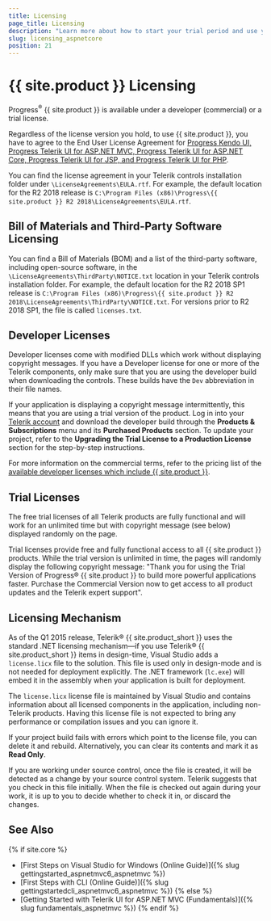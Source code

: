 ```yaml
---
title: Licensing
page_title: Licensing
description: "Learn more about how to start your trial period and use your developer license for {{ site.product }}."
slug: licensing_aspnetcore
position: 21
---
```


# {{ site.product }} Licensing

Progress<sup>®</sup> {{ site.product }} is available under a developer (commercial) or a trial license.

Regardless of the license version you hold, to use {{ site.product }}, you have to agree to the End User License Agreement for [Progress Kendo UI, Progress Telerik UI for ASP.NET MVC, Progress Telerik UI for ASP.NET Core, Progress Telerik UI for JSP, and Progress Telerik UI for PHP](https://www.telerik.com/purchase/license-agreement/kendo-ui).

You can find the license agreement in your Telerik controls installation folder under `\LicenseAgreements\EULA.rtf`. For example, the default location for the R2 2018 release is `C:\Program Files (x86)\Progress\{{ site.product }} R2 2018\LicenseAgreements\EULA.rtf`.

## Bill of Materials and Third-Party Software Licensing

You can find a Bill of Materials (BOM) and a list of the third-party software, including open-source software, in the `\LicenseAgreements\ThirdParty\NOTICE.txt` location in your Telerik controls installation folder. For example, the default location for the R2 2018 SP1 release is `C:\Program Files (x86)\Progress\{{ site.product }} R2 2018\LicenseAgreements\ThirdParty\NOTICE.txt`. For versions prior to R2 2018 SP1, the file is called `licenses.txt`.

## Developer Licenses

Developer licenses come with modified DLLs which work without displaying copyright messages. If you have a Developer license for one or more of the Telerik components, only make sure that you are using the developer build when downloading the controls. These builds have the `Dev` abbreviation in their file names.

If your application is displaying a copyright message intermittently, this means that you are using a trial version of the product. Log in into your [Telerik account](www.telerik.com/account/default.aspx) and download the developer build through the **Products & Subscriptions** menu and its **Purchased Products** section. To update your project, refer to the **Upgrading the Trial License to a Production License** section for the step-by-step instructions.

For more information on the commercial terms, refer to the pricing list of the [available developer licenses which include {{ site.product }}](https://www.telerik.com/purchase.aspx).

## Trial Licenses

The free trial licenses of all Telerik products are fully functional and will work for an unlimited time but with copyright message (see below) displayed randomly on the page.

Trial licenses provide free and fully functional access to all {{ site.product }} products. While the trial version is unlimited in time, the pages will randomly display the following copyright message: "Thank you for using the Trial Version of Progress® {{ site.product }} to build more powerful applications faster. Purchase the Commercial Version now to get access to all product updates and the Telerik expert support".

## Licensing Mechanism

As of the Q1 2015 release, Telerik® {{ site.product_short }} uses the standard .NET licensing mechanism&mdash;if you use Telerik® {{ site.product_short }} items in design-time, Visual Studio adds a `license.licx` file to the solution. This file is used only in design-mode and is not needed for deployment explicitly. The .NET framework (`lc.exe`) will embed it in the assembly when your application is built for deployment.

The `license.licx` license file is maintained by Visual Studio and contains information about all licensed components in the application, including non-Telerik products. Having this license file is not expected to bring any performance or compilation issues and you can ignore it.

If your project build fails with errors which point to the license file, you can delete it and rebuild. Alternatively, you can clear its contents and mark it as **Read Only**.

If you are working under source control, once the file is created, it will be detected as a change by your source control system. Telerik suggests that you check in this file initially. When the file is checked out again during your work, it is up to you to decide whether to check it in, or discard the changes.

## See Also

{% if site.core %}
* [First Steps on Visual Studio for Windows (Online Guide)]({% slug gettingstarted_aspnetmvc6_aspnetmvc %})
* [First Steps with CLI (Online Guide)]({% slug gettingstartedcli_aspnetmvc6_aspnetmvc %})
{% else %}
* [Getting Started with Telerik UI for ASP.NET MVC (Fundamentals)]({% slug fundamentals_aspnetmvc %})
{% endif %}
